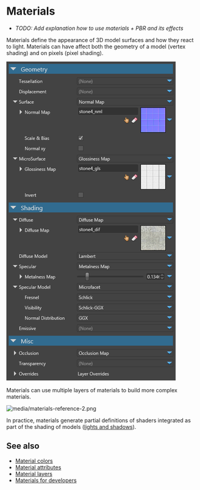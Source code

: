 # Materials

<div class="doc-incomplete"/>

* _TODO: Add explanation how to use materials + PBR and its effects_

Materials define the appearance of 3D model surfaces and how they react to light. Materials can have affect both the geometry of a model (vertex shading) and on pixels (pixel shading).

![media/materials-reference-1.png](media/materials-reference-1.png) 

Materials can use multiple layers of materials to build more complex materials.

![media/materials-reference-2.png](media/materials-reference-2.png) 

In practice, materials generate partial definitions of shaders integrated as part of the shading of models ([lights and shadows](../lights-and-shadows/index.md)).

## See also

- [Material colors](material-colors.md)
- [Material attributes](material-attributes.md)
- [Material layers](material-layers.md)
- [Materials for developers](materials-for-developers.md)